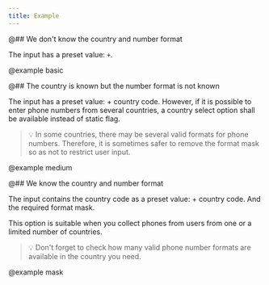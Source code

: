 ```yaml
---
title: Example
---
```


@## We don't know the country and number format

The input has a preset value: `+`.

@example basic

@## The country is known but the number format is not known

The input has a preset value: + country code. However, if it is possible to enter phone numbers from several countries, a country select option shall be available instead of static flag.

> 💡 In some countries, there may be several valid formats for phone numbers. Therefore, it is sometimes safer to remove the format mask so as not to restrict user input.

@example medium

@## We know the country and number format

The input contains the country code as a preset value: + country code. And the required format mask.

This option is suitable when you collect phones from users from one or a limited number of countries.

> 💡 Don't forget to check how many valid phone number formats are available in the country you need.

@example mask
